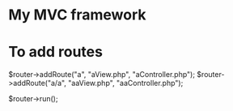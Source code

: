 # My MVC framework

# To add routes

$router->addRoute("a", "aView.php", "aController.php");
$router->addRoute("a/a", "aaView.php", "aaController.php");

$router->run();
